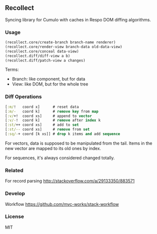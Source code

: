 
Recollect
----

Syncing library for Cumulo with caches in Respo DOM diffing algorithms.

### Usage

```clojure
(recollect.core/create-branch branch-name renderer)
(recollect.core/render-view branch-data old-data-view)
(recollect.core/conceal data-view)
(recollect.diff/diff-view a b)
(recollect.diff/patch-view a changes)
```

Terms:

* Branch: like component, but for data
* View: like DOM, but for the whole tree

### Diff Operations

```clojure
[:m/!   coord x]      # reset data
[:m/-   coord k]      # remove key from map
[:v/+!  coord xs]     # append to vector
[:v/-!  coord k]      # remove after index k
[:st/++ coord xs]     # add to set
[:st/-- coord xs]     # remove from set
[:sq/-+ coord [k xs]] # drop k items and add sequence
```

For vectors, data is supposed to be manipulated from the tail.
Items in the new vector are mapped to its old ones by index.

For sequences, it's always considered changed totally.

### Related

For record parsing http://stackoverflow.com/a/29133350/883571

### Develop

Workflow https://github.com/mvc-works/stack-workflow

### License

MIT
